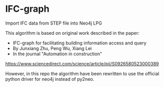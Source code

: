 # IFC-graph
Import IFC data from STEP file into Neo4j LPG

This algorithm is based on original work described in the paper:

* IFC-graph for facilitating building information access and query
* By Junxiang Zhu, Peng Wu, Xiang Lei
* In the journal "Automation in construction"

https://www.sciencedirect.com/science/article/pii/S0926580523000389

However, in this repo the algorithm have been rewritten to use the official python driver for neo4j instead of py2neo.
